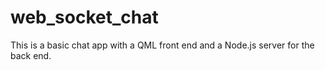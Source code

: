 # web_socket_chat
This is a basic chat app with a QML front end and a Node.js server for the back end.
